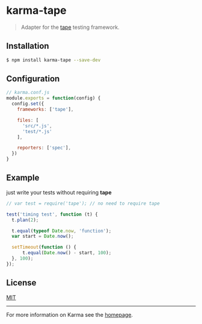 # karma-tape

> Adapter for the [tape](https://github.com/substack/tape) testing framework.

## Installation
```bash
$ npm install karma-tape --save-dev
```

## Configuration
```js
// karma.conf.js
module.exports = function(config) {
  config.set({
    frameworks: ['tape'],

    files: [
      'src/*.js',
      'test/*.js'
    ],

    reporters: ['spec'],
  })
}
```

## Example

just write your tests without requiring **tape**

```js
// var test = require('tape'); // no need to require tape

test('timing test', function (t) {
  t.plan(2);

  t.equal(typeof Date.now, 'function');
  var start = Date.now();

  setTimeout(function () {
      t.equal(Date.now() - start, 100);
  }, 100);
});
```

## License

[MIT](https://opensource.org/licenses/MIT)


----

For more information on Karma see the [homepage].


[homepage]: http://karma-runner.github.com
